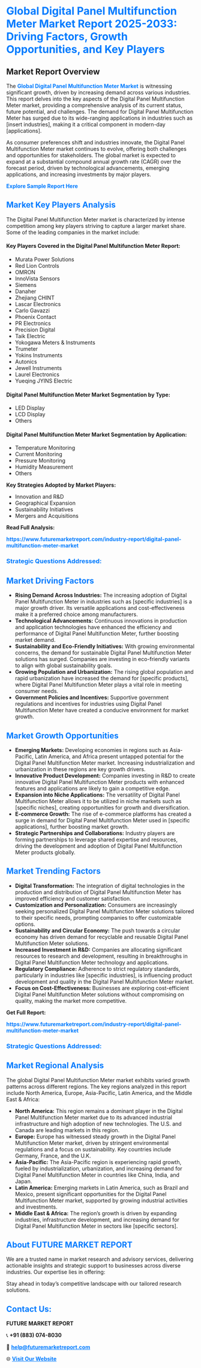 <h1 style="color: #007BFF;">Global Digital Panel Multifunction Meter Market Report 2025-2033: Driving Factors, Growth Opportunities, and Key Players</h1>

<section id="overview">
<h2>Market Report Overview</h2>
<p>The <a href="https://www.futuremarketreport.com/industry-report/digital-panel-multifunction-meter-market" style="color: #007BFF; text-decoration: none;"><strong>Global Digital Panel Multifunction Meter Market</strong></a> is witnessing significant growth, driven by increasing demand across various industries. This report delves into the key aspects of the Digital Panel Multifunction Meter market, providing a comprehensive analysis of its current status, future potential, and challenges. The demand for Digital Panel Multifunction Meter has surged due to its wide-ranging applications in industries such as [insert industries], making it a critical component in modern-day [applications].</p>
<p>As consumer preferences shift and industries innovate, the Digital Panel Multifunction Meter market continues to evolve, offering both challenges and opportunities for stakeholders. The global market is expected to expand at a substantial compound annual growth rate (CAGR) over the forecast period, driven by technological advancements, emerging applications, and increasing investments by major players.</p>
</section>

<section id="overview">
<p><a href="https://www.futuremarketreport.com/request-sample/reportId=87475" style="color: #007BFF; text-decoration: none;"><strong>Explore Sample Report Here</strong></a></p>
</section>

<section id="key-players">
<h2 style="color: #007BFF;">Market Key Players Analysis</h2>
<p>The Digital Panel Multifunction Meter market is characterized by intense competition among key players striving to capture a larger market share. Some of the leading companies in the market include:</p>
<h4>Key Players Covered in the Digital Panel Multifunction Meter Report:</h4>
<ul><li>Murata Power Solutions</li><li>Red Lion Controls</li><li>OMRON</li><li>InnoVista Sensors</li><li>Siemens</li><li>Danaher</li><li>Zhejiang CHINT</li><li>Lascar Electronics</li><li>Carlo Gavazzi</li><li>Phoenix Contact</li><li>PR Electronics</li><li>Precision Digital</li><li>Taik Electric</li><li>Yokogawa Meters &amp; Instruments</li><li>Trumeter</li><li>Yokins Instruments</li><li>Autonics</li><li>Jewell Instruments</li><li>Laurel Electronics</li><li>Yueqing JYINS Electric</li></ul>
<h4>Digital Panel Multifunction Meter Market Segmentation by Type:</h4>
<ul><li>LED Display</li><li>LCD Display</li><li>Others</li></ul>

<h4>Digital Panel Multifunction Meter Market Segmentation by Application:</h4>
<ul><li>Temperature Monitoring</li><li>Current Monitoring</li><li>Pressure Monitoring</li><li>Humidity Measurement</li><li>Others</li></ul>
<p><strong>Key Strategies Adopted by Market Players:</strong></p>
<ul>
<li>Innovation and R&D</li>
<li>Geographical Expansion</li>
<li>Sustainability Initiatives</li>
<li>Mergers and Acquisitions</li>
</ul>
</section>

<section>
<p><strong>Read Full Analysis: </strong></p><a href="https://www.futuremarketreport.com/industry-report/digital-panel-multifunction-meter-market" style="color: #007BFF; text-decoration: none;"><strong>https://www.futuremarketreport.com/industry-report/digital-panel-multifunction-meter-market</strong></a>
<h3 style="color: #007BFF;">Strategic Questions Addressed:</h3>
</section>

<section id="driving-factors">
<h2 style="color: #007BFF;">Market Driving Factors</h2>
<ul>
<li><strong>Rising Demand Across Industries:</strong> The increasing adoption of Digital Panel Multifunction Meter in industries such as [specific industries] is a major growth driver. Its versatile applications and cost-effectiveness make it a preferred choice among manufacturers.</li>
<li><strong>Technological Advancements:</strong> Continuous innovations in production and application technologies have enhanced the efficiency and performance of Digital Panel Multifunction Meter, further boosting market demand.</li>
<li><strong>Sustainability and Eco-Friendly Initiatives:</strong> With growing environmental concerns, the demand for sustainable Digital Panel Multifunction Meter solutions has surged. Companies are investing in eco-friendly variants to align with global sustainability goals.</li>
<li><strong>Growing Population and Urbanization:</strong> The rising global population and rapid urbanization have increased the demand for [specific products], where Digital Panel Multifunction Meter plays a vital role in meeting consumer needs.</li>
<li><strong>Government Policies and Incentives:</strong> Supportive government regulations and incentives for industries using Digital Panel Multifunction Meter have created a conducive environment for market growth.</li>
</ul>
</section>

<section id="growth-opportunities">
<h2 style="color: #007BFF;">Market Growth Opportunities</h2>
<ul>
<li><strong>Emerging Markets:</strong> Developing economies in regions such as Asia-Pacific, Latin America, and Africa present untapped potential for the Digital Panel Multifunction Meter market. Increasing industrialization and urbanization in these regions are key growth drivers.</li>
<li><strong>Innovative Product Development:</strong> Companies investing in R&D to create innovative Digital Panel Multifunction Meter products with enhanced features and applications are likely to gain a competitive edge.</li>
<li><strong>Expansion into Niche Applications:</strong> The versatility of Digital Panel Multifunction Meter allows it to be utilized in niche markets such as [specific niches], creating opportunities for growth and diversification.</li>
<li><strong>E-commerce Growth:</strong> The rise of e-commerce platforms has created a surge in demand for Digital Panel Multifunction Meter used in [specific applications], further boosting market growth.</li>
<li><strong>Strategic Partnerships and Collaborations:</strong> Industry players are forming partnerships to leverage shared expertise and resources, driving the development and adoption of Digital Panel Multifunction Meter products globally.</li>
</ul>
</section>

<section id="trending-factors">
<h2 style="color: #007BFF;">Market Trending Factors</h2>
<ul>
<li><strong>Digital Transformation:</strong> The integration of digital technologies in the production and distribution of Digital Panel Multifunction Meter has improved efficiency and customer satisfaction.</li>
<li><strong>Customization and Personalization:</strong> Consumers are increasingly seeking personalized Digital Panel Multifunction Meter solutions tailored to their specific needs, prompting companies to offer customizable options.</li>
<li><strong>Sustainability and Circular Economy:</strong> The push towards a circular economy has driven demand for recyclable and reusable Digital Panel Multifunction Meter solutions.</li>
<li><strong>Increased Investment in R&D:</strong> Companies are allocating significant resources to research and development, resulting in breakthroughs in Digital Panel Multifunction Meter technology and applications.</li>
<li><strong>Regulatory Compliance:</strong> Adherence to strict regulatory standards, particularly in industries like [specific industries], is influencing product development and quality in the Digital Panel Multifunction Meter market.</li>
<li><strong>Focus on Cost-Effectiveness:</strong> Businesses are exploring cost-efficient Digital Panel Multifunction Meter solutions without compromising on quality, making the market more competitive.</li>
</ul>
</section>

<section>
<p><strong>Get Full Report: </strong></p><a href="https://www.futuremarketreport.com/industry-report/digital-panel-multifunction-meter-market" style="color: #007BFF; text-decoration: none;"><strong>https://www.futuremarketreport.com/industry-report/digital-panel-multifunction-meter-market</strong></a>
<h3 style="color: #007BFF;">Strategic Questions Addressed:</h3>
</section>


<section id="regional-analysis">
<h2 style="color: #007BFF;">Market Regional Analysis</h2>
<p>The global Digital Panel Multifunction Meter market exhibits varied growth patterns across different regions. The key regions analyzed in this report include North America, Europe, Asia-Pacific, Latin America, and the Middle East & Africa:</p>
<ul>
<li><strong>North America:</strong> This region remains a dominant player in the Digital Panel Multifunction Meter market due to its advanced industrial infrastructure and high adoption of new technologies. The U.S. and Canada are leading markets in this region.</li>
<li><strong>Europe:</strong> Europe has witnessed steady growth in the Digital Panel Multifunction Meter market, driven by stringent environmental regulations and a focus on sustainability. Key countries include Germany, France, and the U.K.</li>
<li><strong>Asia-Pacific:</strong> The Asia-Pacific region is experiencing rapid growth, fueled by industrialization, urbanization, and increasing demand for Digital Panel Multifunction Meter in countries like China, India, and Japan.</li>
<li><strong>Latin America:</strong> Emerging markets in Latin America, such as Brazil and Mexico, present significant opportunities for the Digital Panel Multifunction Meter market, supported by growing industrial activities and investments.</li>
<li><strong>Middle East & Africa:</strong> The region’s growth is driven by expanding industries, infrastructure development, and increasing demand for Digital Panel Multifunction Meter in sectors like [specific sectors].</li>
</ul>
</section>

<footer>
<h2 style="color: #007BFF;">About FUTURE MARKET REPORT</h2>
<p>We are a trusted name in market research and advisory services, delivering actionable insights and strategic support to businesses across diverse industries. Our expertise lies in offering:</p>

<p>Stay ahead in today’s competitive landscape with our tailored research solutions.</p>

<h2 style="color: #007BFF;">Contact Us:</h2>
<p><strong>FUTURE MARKET REPORT</strong></p>
<p>📞 <strong>+91 (883) 074-8030</strong></p>
<p>📧 <strong><a href="mailto:help@futuremarketreport.com" style="color: #007BFF;">help@futuremarketreport.com</a></strong></p>
<p>🌐 <strong><a href="https://www.futuremarketreport.com/" style="color: #007BFF;">Visit Our Website</a></strong></p>
</footer>